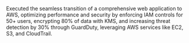 Executed the seamless transition of a comprehensive web application to AWS, optimizing performance and security by enforcing IAM controls for 50+ users, encrypting 80% of data with KMS, and increasing threat detection by 30% through GuardDuty, leveraging AWS services like EC2, S3, and CloudTrail.
